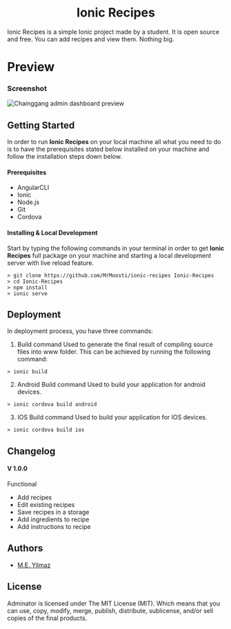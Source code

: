 
<h1 align="center">
  Ionic Recipes
</h1>
Ionic Recipes is a simple Ionic project made by a student. It is open source and free. You can add recipes and view them. Nothing big.

# Preview

### Screenshot

![Chainggang admin dashboard preview](https://i.boring.host/13HR7TtA.png)

## Getting Started
In order to run **Ionic Recipes** on your local machine all what you need to do is to have the prerequisites stated below installed on your machine and follow the installation steps down below.

#### Prerequisites
  - AngularCLI
  - Ionic
  - Node.js
  - Git
  - Cordova

#### Installing & Local Development
Start by typing the following commands in your terminal in order to get **Ionic Recipes** full package on your machine and starting a local development server with live reload feature.

```
> git clone https://github.com/MrMoosti/ionic-recipes Ionic-Recipes
> cd Ionic-Recipes
> npm install
> ionic serve
```
## Deployment
In deployment process, you have three commands:

1. Build command
Used to generate the final result of compiling source files into www folder. This can be achieved by running the following command:
```
> ionic build
```

2. Android Build command
Used to build your application for android devices.
```
> ionic cordova build android
```

3. IOS Build command
Used to build your application for IOS devices.
```
> ionic cordova build ios
```

## Changelog
#### V 1.0.0
Functional
- Add recipes
- Edit existing recipes
- Save recipes in a storage
- Add ingredients to recipe
- Add instructions to recipe

## Authors
- [M.E. Yilmaz](https://www.meyilmaz.com)

## License

Adminator is licensed under The MIT License (MIT). Which means that you can use, copy, modify, merge, publish, distribute, sublicense, and/or sell copies of the final products.


